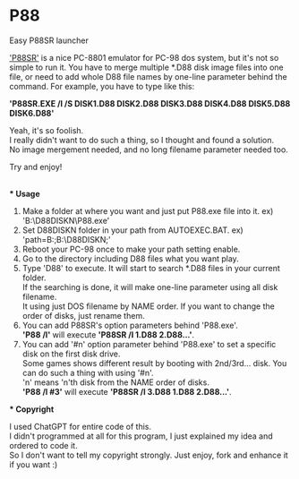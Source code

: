 # P88
Easy P88SR launcher 

<a href="https://archive.org/details/88emu-100">'P88SR'</a> is a nice PC-8801 emulator for PC-98 dos system, but it's not so simple to run it.
You have to merge multiple *.D88 disk image files into one file, or need to add whole D88 file names by one-line parameter behind the command.
For example, you have to type like this:

<b>'P88SR.EXE /l /S DISK1.D88 DISK2.D88 DISK3.D88 DISK4.D88 DISK5.D88 DISK6.D88'</b>

Yeah, it's so foolish.<br>
I really didn't want to do such a thing, so I thought and found a solution.<br>
No image mergement needed, and no long filename parameter needed too.

Try and enjoy!
<br><br>


<b>* Usage</b>
  
 1) Make a folder at where you want and just put P88.exe file into it. ex) 'B:\D88DISKN\P88.exe'
 2) Set D88DISKN folder in your path from AUTOEXEC.BAT. ex) 'path=B:\;B:\D88DISKN;'
 3) Reboot your PC-98 once to make your path setting enable.
 4) Go to the directory including D88 files what you want play.
 5) Type 'D88' to execute. It will start to search *.D88 files in your current folder.<br>
    If the searching is done, it will make one-line parameter using all disk filename.<br>
    It using just DOS filename by NAME order. If you want to change the order of disks, just rename them.
 6) You can add P88SR's option parameters behind 'P88.exe'.<br>
    <b>'P88 /l'</b> will execute <b>'P88SR /l 1.D88 2.D88...'</b>.
 7) You can add '#n' option parameter behind 'P88.exe' to set a specific disk on the first disk drive.<br>
    Some games shows different result by booting with 2nd/3rd... disk. You can do such a thing with using '#n'.<br>
    'n' means 'n'th disk from the NAME order of disks.<br>
    <b>'P88 /l #3'</b> will execute <b>'P88SR /l 3.D88 1.D88 2.D88...'</b>.

<b>* Copyright</b></p>
  I used ChatGPT for entire code of this.<br>
  I didn't programmed at all for this program, I just explained my idea and ordered to code it.<br>
  So I don't want to tell my copyright strongly. Just enjoy, fork and enhance it if you want :)
